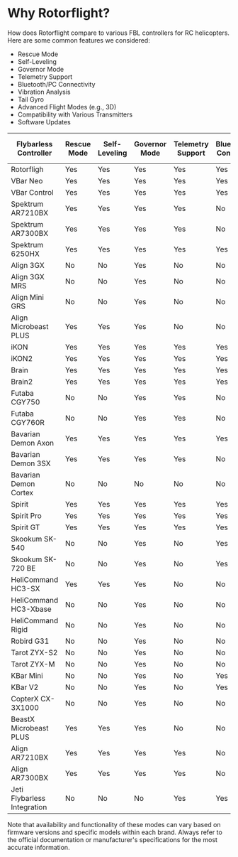 # Why Rotorflight?

How does Rotorflight compare to various FBL controllers for RC helicopters. Here are some common features we considered:

* Rescue Mode
* Self-Leveling
* Governor Mode
* Telemetry Support
* Bluetooth/PC Connectivity
* Vibration Analysis
* Tail Gyro
* Advanced Flight Modes (e.g., 3D)
* Compatibility with Various Transmitters
* Software Updates

| Flybarless Controller | Rescue Mode | Self-Leveling | Governor Mode | Telemetry Support | Bluetooth/PC Connectivity | Vibration Analysis | Tail Gyro | Advanced Flight Modes | Compatibility with Various Transmitters | Software Updates |
|-----------------------|-------------|---------------|---------------|-------------------|---------------------------|--------------------|-----------|-----------------------|----------------------------------------|------------------|
| Rotorfligh            | Yes         | Yes           | Yes           | Yes               | Yes                       | Yes                | Yes       | Yes                   | Yes                                    | Yes              |
| VBar Neo              | Yes         | Yes           | Yes           | Yes               | Yes                       | Yes                | Yes       | Yes                   | Yes                                    | Yes              |
| VBar Control          | Yes         | Yes           | Yes           | Yes               | Yes                       | Yes                | Yes       | Yes                   | Yes                                    | Yes              |
| Spektrum AR7210BX     | Yes         | Yes           | Yes           | Yes               | No                        | No                 | Yes       | Yes                   | Yes                                    | Yes              |
| Spektrum AR7300BX     | Yes         | Yes           | Yes           | Yes               | No                        | No                 | Yes       | Yes                   | Yes                                    | Yes              |
| Spektrum 6250HX       | Yes         | Yes           | Yes           | Yes               | Yes                       | Yes                | Yes       | Yes                   | Yes                                    | Yes              |
| Align 3GX             | No          | No            | Yes           | No                | No                        | No                 | Yes       | Yes                   | Yes                                    | Yes              |
| Align 3GX MRS         | No          | No            | Yes           | No                | No                        | No                 | Yes       | Yes                   | Yes                                    | Yes              |
| Align Mini GRS        | No          | No            | Yes           | No                | No                        | No                 | Yes       | Yes                   | Yes                                    | Yes              |
| Align Microbeast PLUS | Yes         | Yes           | Yes           | No                | No                        | No                 | Yes       | Yes                   | Yes                                    | Yes              |
| iKON                  | Yes         | Yes           | Yes           | Yes               | Yes                       | Yes                | Yes       | Yes                   | Yes                                    | Yes              |
| iKON2                 | Yes         | Yes           | Yes           | Yes               | Yes                       | Yes                | Yes       | Yes                   | Yes                                    | Yes              |
| Brain                 | Yes         | Yes           | Yes           | Yes               | Yes                       | Yes                | Yes       | Yes                   | Yes                                    | Yes              |
| Brain2                | Yes         | Yes           | Yes           | Yes               | Yes                       | Yes                | Yes       | Yes                   | Yes                                    | Yes              |
| Futaba CGY750         | No          | No            | Yes           | Yes               | No                        | No                 | Yes       | Yes                   | Yes                                    | Yes              |
| Futaba CGY760R        | No          | No            | Yes           | Yes               | No                        | No                 | Yes       | Yes                   | Yes                                    | Yes              |
| Bavarian Demon Axon   | Yes         | Yes           | Yes           | Yes               | Yes                       | Yes                | Yes       | Yes                   | Yes                                    | Yes              |
| Bavarian Demon 3SX    | Yes         | Yes           | Yes           | Yes               | No                        | No                 | Yes       | Yes                   | Yes                                    | Yes              |
| Bavarian Demon Cortex | No          | No            | No            | No                | No                        | No                 | Yes       | Yes                   | Yes                                    | Yes              |
| Spirit                | Yes         | Yes           | Yes           | Yes               | Yes                       | Yes                | Yes       | Yes                   | Yes                                    | Yes              |
| Spirit Pro            | Yes         | Yes           | Yes           | Yes               | Yes                       | Yes                | Yes       | Yes                   | Yes                                    | Yes              |
| Spirit GT             | Yes         | Yes           | Yes           | Yes               | Yes                       | Yes                | Yes       | Yes                   | Yes                                    | Yes              |
| Skookum SK-540        | No          | No            | Yes           | No                | Yes                       | Yes                | Yes       | Yes                   | Yes                                    | Yes              |
| Skookum SK-720 BE     | No          | No            | Yes           | No                | Yes                       | Yes                | Yes       | Yes                   | Yes                                    | Yes              |
| HeliCommand HC3-SX    | Yes         | Yes           | Yes           | No                | No                        | No                 | Yes       | Yes                   | Yes                                    | Yes              |
| HeliCommand HC3-Xbase | No          | No            | Yes           | No                | No                        | No                 | Yes       | Yes                   | Yes                                    | Yes              |
| HeliCommand Rigid     | No          | No            | Yes           | No                | No                        | No                 | Yes       | Yes                   | Yes                                    | Yes              |
| Robird G31            | No          | No            | Yes           | No                | No                        | No                 | Yes       | Yes                   | Yes                                    | Yes              |
| Tarot ZYX-S2          | No          | No            | Yes           | No                | No                        | No                 | Yes       | Yes                   | Yes                                    | Yes              |
| Tarot ZYX-M           | No          | No            | Yes           | No                | No                        | No                 | Yes       | Yes                   | Yes                                    | Yes              |
| KBar Mini             | No          | No            | Yes           | No                | Yes                       | No                 | Yes       | Yes                   | Yes                                    | Yes              |
| KBar V2               | No          | No            | Yes           | No                | Yes                       | No                 | Yes       | Yes                   | Yes                                    | Yes              |
| CopterX CX-3X1000     | No          | No            | Yes           | No                | No                        | No                 | Yes       | Yes                   | Yes                                    | Yes              |
| BeastX Microbeast PLUS| Yes         | Yes           | Yes           | No                | No                        | No                 | Yes       | Yes                   | Yes                                    | Yes              |
| Align AR7210BX        | Yes         | Yes           | Yes           | Yes               | No                        | No                 | Yes       | Yes                   | Yes                                    | Yes              |
| Align AR7300BX        | Yes         | Yes           | Yes           | Yes               | No                        | No                 | Yes       | Yes                   | Yes                                    | Yes              |
| Jeti Flybarless Integration | No    | No            | No            | Yes               | Yes                       | No                 | Yes       | Yes                   | Yes                                    | Yes              |

Note that availability and functionality of these modes can vary based on firmware versions and specific models within each brand. Always refer to the official documentation or manufacturer's specifications for the most accurate information.
